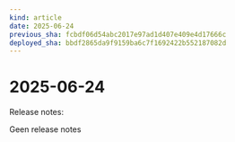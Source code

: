 ```yaml
---
kind: article
date: 2025-06-24
previous_sha: fcbdf06d54abc2017e97ad1d407e409e4d17666c
deployed_sha: bbdf2865da9f9159ba6c7f1692422b552187082d
---
```


# 2025-06-24

Release notes:

Geen release notes
